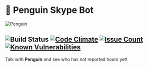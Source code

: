 🐧 Penguin Skype Bot
====================

![Penguin](https://uitraining.zemoga.com/penguin-report/images/penguin-icon.png)

![Build Status](http://jenkins.zemoga.com/jenkins/buildStatus/icon?job=zemoga-training/penguin/penguin-bot-ci) [![Code Climate](https://codeclimate.com/github/andreszorro/penguin-skype-bot/badges/gpa.svg)](https://codeclimate.com/github/andreszorro/penguin-skype-bot) [![Issue Count](https://codeclimate.com/github/andreszorro/penguin-skype-bot/badges/issue_count.svg)](https://codeclimate.com/github/andreszorro/penguin-skype-bot) [![Known Vulnerabilities](https://snyk.io/test/github/andreszorro/penguin-skype-bot/badge.svg)](https://snyk.io/test/github/andreszorro/penguin-skype-bot)
----------------------

Talk with **Penguin** and see who has not reported hours yet!
